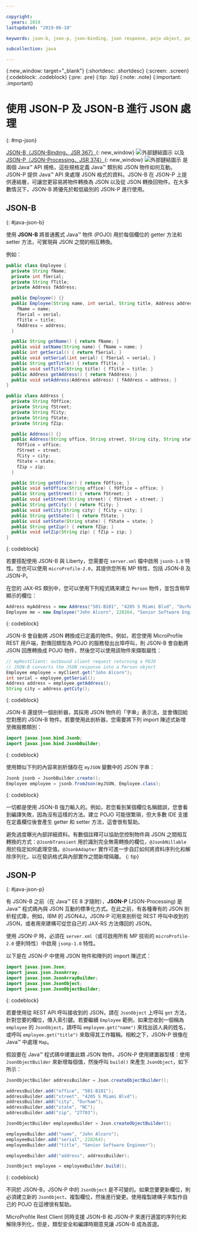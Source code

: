 ```yaml
---

copyright:
  years: 2019
lastupdated: "2019-06-10"

keywords: json-b, json-p, json-binding, json response, pojo object, pojo, jsonobject, jsonobjectbuilder, java api json

subcollection: java

---
```


{:new_window: target="_blank"}
{:shortdesc: .shortdesc}
{:screen: .screen}
{:codeblock: .codeblock}
{:pre: .pre}
{:tip: .tip}
{:note: .note}
{:important: .important}

# 使用 JSON-P 及 JSON-B 進行 JSON 處理
{: #mp-json}

[JSON-B（JSON-Binding、JSR 367）](http://json-b.net/){: new_window} ![外部鏈結圖示](../icons/launch-glyph.svg "外部鏈結圖示") 以及 [JSON-P（JSON-Processing、JSR 374）](https://javaee.github.io/jsonp/){: new_window} ![外部鏈結圖示](../icons/launch-glyph.svg "外部鏈結圖示") 是兩個 Java&trade; API 規格，這些規格定義 Java&trade; 類別和 JSON 物件如何互動。JSON-P 提供 Java&trade; API 來處理 JSON 格式的資料。JSON-B 在 JSON-P 上提供連結層，可讓您更容易將物件轉換為 JSON 以及從 JSON 轉換回物件。在大多數情況下，JSON-B 將優先於較低級別的 JSON-P 進行使用。

## JSON-B
{: #java-json-b}

使用 **JSON-B** 將普通舊式 Java&trade; 物件 (POJO) 用於每個欄位的 getter 方法和 setter 方法，可實現與 JSON 之間的相互轉換。

例如：
```java
public class Employee {
  private String fName;
  private int fSerial;
  private String fTitle;
  private Address fAddress;

  public Employee() {}
  public Employee(String name, int serial, String title, Address address) {
    fName = name;
    fSerial = serial;
    fTitle = title;
    fAddress = address;
  }

  public String getName() { return fName; }
  public void setName(String name) { fName = name; }
  public int getSerial() { return fSerial; }
  public void setSerial(int serial) { fSerial = serial; }
  public String getTitle() { return fTitle; }
  public void setTitle(String title) { fTitle = title; }
  public Address getAddress() { return fAddress; }
  public void setAddress(Address address) { fAddress = address; }
}

public class Address {
  private String fOffice;
  private String fStreet;
  private String fCity;
  private String fState;
  private String fZip;

  public Address() {}
  public Address(String office, String street, String city, String state, String zip) {
    fOffice = office;
    fStreet = street;
    fCity = city;
    fState = state;
    fZip = zip;
  }

  public String getOffice() { return fOffice; }
  public void setOffice(String office) { fOffice = office; }
  public String getStreet() { return fStreet; }
  public void setStreet(String street) { fStreet = street; }
  public String getCity() { return fCity; }
  public void setCity(String city) { fCity = city; }
  public String getState() { return fState; }
  public void setState(String state) { fState = state; }
  public String getZip() { return fZip; }
  public void setZip(String zip) { fZip = zip; }
}
```
{: codeblock}

若要搭配使用 JSON-B 與 Liberty，您需要在 `server.xml` 檔中啟用 `jsonb-1.0` 特性。您也可以使用 `microProfile-2.0`，其提供您所有 MP 特性，包括 JSON-B 及 JSON-P。

在您的 JAX-RS 類別中，您可以使用下列程式碼來建立 `Person` 物件，並包含稍早顯示的欄位：

```java
Address myAddress = new Address("501-B101", "4205 S Miami Blvd", "Durham", "NC", "27703");
Employee me = new Employee("John Alcorn", 228264, "Senior Software Engineer", myAddress);
```
{: codeblock}

JSON-B 會自動將 JSON 轉換成已定義的物件。例如，若您使用 MicroProfile REST 用戶端，對傳回類型為 POJO 的服務發出出埠呼叫，則 JSON-B 會自動將 JSON 回應轉換成 POJO 物件，然後您可以使用該物件來擷取屬性：

```java
// mpRestClient: outbound client request returning a POJO
// JSON-B converts the JSON response into a Person object
Employee employee = myClient.get("John Alcorn");
int serial = employee.getSerial();
Address address = employee.getAddress();
String city = address.getCity();
```
{: codeblock}

JSON-B 還提供一個剖析器，其採用 JSON 物件的「字串」表示法，並會傳回給您對應的 JSON-B 物件。若要使用此剖析器，您需要將下列 import 陳述式新增至微服務類別：

```java
import javax.json.bind.Jsonb;
import javax.json.bind.JsonbBuilder;
```
{: codeblock}

使用類似下列的內容來剖析儲存在 `myJSON` 變數中的 JSON 字串：

```java
Jsonb jsonb = JsonbBuilder.create();
Employee employee = jsonb.fromJson(myJSON, Employee.class);
```
{: codeblock}

一切都是使用 JSON-B 強力輸入的。例如，若您看到某個欄位名稱錯誤，您會看到編譯失敗，因為沒有這樣的方法。建立 POJO 可能很繁瑣，但大多數 IDE 支援在定義欄位後會產生 getter 和 setter 方法，這會很有幫助。

避免過度曝光內部詳細資料。有數個註釋可以協助您控制物件與 JSON 之間相互轉換的方式：`@JsonbTransient` 用於識別完全無需轉換的欄位，`@JsonbNillable` 用於指定如何處理空值。`@JsonbAdapter` 實作可進一步自訂如何將資料序列化和解除序列化，以在發訊格式與內部實作之間新增隔離。
{: tip}

## JSON-P
{: #java-json-p}

有 JSON-B 之前（在 Java&trade; EE 8 才隨附），**JSON-P**  (JSON-Processing) 是 Java&trade; 程式碼內與 JSON 互動的標準化方式。在此之前，有各種專有的 JSON 剖析程式庫，例如，IBM 的 JSON4J。JSON-P 可用來剖析從 REST 呼叫中收到的 JSON，或者用來建構可從您自己的 JAX-RS 方法傳回的 JSON。

使用 JSON-P 時，必須在 `server.xml`（或可啟用所有 MP 技術的 `microProfile-2.0` 便利特性）中啟用 `jsonp-1.0` 特性。

以下是在 JSON-P 中使用 JSON 物件和陣列的 import 陳述式：

```java
import javax.json.Json;
import javax.json.JsonArray;
import javax.json.JsonArrayBuilder;
import javax.json.JsonObject;
import javax.json.JsonObjectBuilder;
```
{: codeblock}

若要使用從 REST API 呼叫接收到的 JSON，請在 `JsonObject` 上呼叫 `get` 方法，針對您要的欄位，傳入索引鍵。若要繼續 `Employee` 範例，如果您收到一個稱為 `employee` 的 `JsonObject`，請呼叫 `employee.get("name")` 來找出該人員的姓名，或呼叫 `employee.get("title")` 來取得其工作職稱。相較之下，JSON-P 很像在 Java&trade; 中處理 `Map`。

假設要在 Java&trade; 程式碼中建置此類 JSON 物件。JSON-P 使用建置器型樣：使用 `JsonObjectBuilder` 來新增每個值，然後呼叫 `build()` 來產生 `JsonObject`，如下所示：

```java
JsonObjectBuilder addressBuilder = Json.createObjectBuilder();

addressBuilder.add("office", "501-B101");
addressBuilder.add("street", "4205 S Miami Blvd");
addressBuilder.add("city", "Durham");
addressBuilder.add("state", "NC");
addressBuilder.add("zip", "27703");

JsonObjectBuilder employeeBuilder = Json.createObjectBuilder();

employeeBuilder.add("name", "John Alcorn");
employeeBuilder.add("serial", 228264);
employeeBuilder.add("title", "Senior Software Engineer");

employeeBuilder.add("address", addressBuilder);

JsonObject employee = employeeBuilder.build();
```
{: codeblock}

不同於 JSON-B，JSON-P 中的 `JsonObject` 是不可變的。如果您要更新欄位，則必須建立新的 `JsonObject`、複製欄位，然後進行變更。使用複製建構子來製作自己的 POJO 在這裡很有幫助。

MicroProfile Rest Client 同時支援 JSON-B 和 JSON-P 來進行適當的序列化和解除序列化，但是，類型安全和編譯時期意見讓 JSON-B 成為首選。
